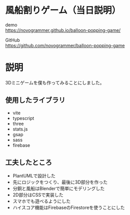 # 風船割りゲーム（当日説明）

demo<br>
https://novogrammer.github.io/balloon-popping-game/

GitHub<br>
https://github.com/novogrammer/balloon-popping-game


# 説明
3Dミニゲームを僕も作ってみることにしました。<br>

## 使用したライブラリ
- vite
- typescript
- three
- stats.js
- gsap
- sass
- firebase

## 工夫したところ
- PlantUMLで設計した
- 先にロジックをつくり、最後に3D部分を作った
- 分銅と風船はBlenderで簡単にモデリングした
- 2D部分はCSSで実装した
- スマホでも遊べるようにした
- ハイスコア機能はFirebaseのFirestoreを使うことにした

